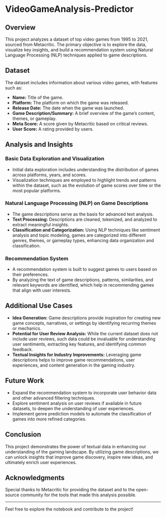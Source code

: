 # VideoGameAnalysis-Predictor

## Overview
This project analyzes a dataset of top video games from 1995 to 2021, sourced from Metacritic. The primary objective is to explore the data, visualize key insights, and build a recommendation system using Natural Language Processing (NLP) techniques applied to game descriptions.

## Dataset
The dataset includes information about various video games, with features such as:
- **Name:** Title of the game.
- **Platform:** The platform on which the game was released.
- **Release Date:** The date when the game was launched.
- **Game Description/Summary:** A brief overview of the game’s content, themes, or gameplay.
- **Meta Score:** A score given by Metacritic based on critical reviews.
- **User Score:** A rating provided by users.

## Analysis and Insights
### Basic Data Exploration and Visualization
- Initial data exploration includes understanding the distribution of games across platforms, years, and scores.
- Visualization techniques are employed to highlight trends and patterns within the dataset, such as the evolution of game scores over time or the most popular platforms.

### Natural Language Processing (NLP) on Game Descriptions
- The game descriptions serve as the basis for advanced text analysis.
- **Text Processing:** Descriptions are cleaned, tokenized, and analyzed to extract meaningful insights.
- **Classification and Categorization:** Using NLP techniques like sentiment analysis and topic modeling, games are categorized into different genres, themes, or gameplay types, enhancing data organization and classification.

### Recommendation System
- A recommendation system is built to suggest games to users based on their preferences.
- By analyzing the text of game descriptions, patterns, similarities, and relevant keywords are identified, which help in recommending games that align with user interests.

## Additional Use Cases
- **Idea Generation:** Game descriptions provide inspiration for creating new game concepts, narratives, or settings by identifying recurring themes or mechanics.
- **Potential for User Review Analysis:** While the current dataset does not include user reviews, such data could be invaluable for understanding user sentiments, extracting key features, and identifying common feedback.
- **Textual Insights for Industry Improvements:** Leveraging game descriptions helps to improve game recommendations, user experiences, and content generation in the gaming industry.

## Future Work
- Expand the recommendation system to incorporate user behavior data and other advanced filtering techniques.
- Explore sentiment analysis on user reviews if available in future datasets, to deepen the understanding of user experiences.
- Implement genre prediction models to automate the classification of games into more refined categories.

## Conclusion
This project demonstrates the power of textual data in enhancing our understanding of the gaming landscape. By utilizing game descriptions, we can unlock insights that improve game discovery, inspire new ideas, and ultimately enrich user experiences.

## Acknowledgments
Special thanks to Metacritic for providing the dataset and to the open-source community for the tools that made this analysis possible.

---

Feel free to explore the notebook and contribute to the project!

